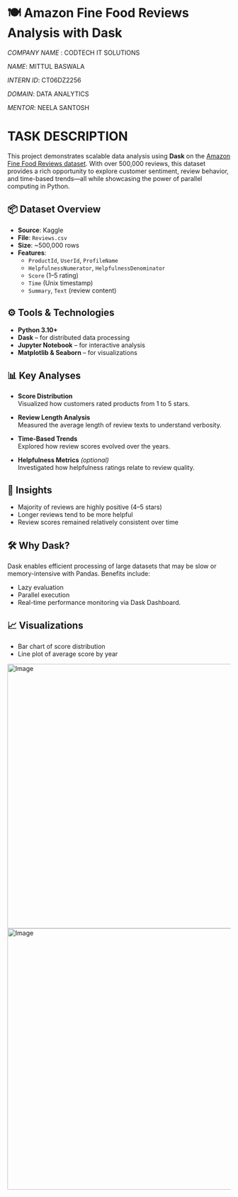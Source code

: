 # 🍽️ Amazon Fine Food Reviews Analysis with Dask

*COMPANY NAME* : CODTECH IT SOLUTIONS 

*NAME*: MITTUL BASWALA

*INTERN ID*: CT06DZ2256

*DOMAIN*: DATA ANALYTICS

*MENTOR*: NEELA SANTOSH

# TASK DESCRIPTION

This project demonstrates scalable data analysis using **Dask** on the [Amazon Fine Food Reviews dataset](https://www.kaggle.com/datasets/snap/amazon-fine-food-reviews). With over 500,000 reviews, this dataset provides a rich opportunity to explore customer sentiment, review behavior, and time-based trends—all while showcasing the power of parallel computing in Python.

## 📦 Dataset Overview

- **Source**: Kaggle  
- **File**: `Reviews.csv`  
- **Size**: ~500,000 rows  
- **Features**:
  - `ProductId`, `UserId`, `ProfileName`
  - `HelpfulnessNumerator`, `HelpfulnessDenominator`
  - `Score` (1–5 rating)
  - `Time` (Unix timestamp)
  - `Summary`, `Text` (review content)


## ⚙️ Tools & Technologies

- **Python 3.10+**
- **Dask** – for distributed data processing
- **Jupyter Notebook** – for interactive analysis
- **Matplotlib & Seaborn** – for visualizations


## 📊 Key Analyses

- **Score Distribution**  
  Visualized how customers rated products from 1 to 5 stars.

- **Review Length Analysis**  
  Measured the average length of review texts to understand verbosity.

- **Time-Based Trends**  
  Explored how review scores evolved over the years.

- **Helpfulness Metrics** *(optional)*  
  Investigated how helpfulness ratings relate to review quality.

## 🧠 Insights

- Majority of reviews are highly positive (4–5 stars)
- Longer reviews tend to be more helpful
- Review scores remained relatively consistent over time

## 🛠️ Why Dask?

Dask enables efficient processing of large datasets that may be slow or memory-intensive with Pandas. Benefits include:
- Lazy evaluation
- Parallel execution
- Real-time performance monitoring via Dask Dashboard.


## 📈 Visualizations

- Bar chart of score distribution  
- Line plot of average score by year
<img width="764" height="596" alt="Image" src="https://github.com/user-attachments/assets/ef843ad6-71c8-4768-96b8-f514f4976ac3" />
<img width="696" height="589" alt="Image" src="https://github.com/user-attachments/assets/ce11da1a-d683-4905-9f9e-1c2a122d1c92" />

